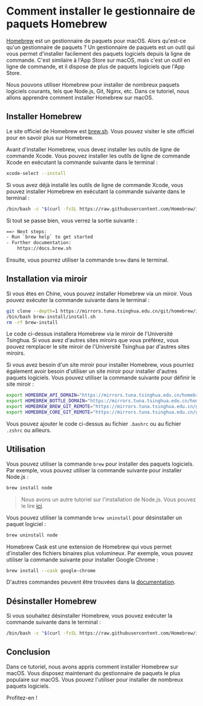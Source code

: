 # Comment installer le gestionnaire de paquets Homebrew

[Homebrew](https://brew.sh/) est un gestionnaire de paquets pour macOS. Alors qu'est-ce qu'un gestionnaire de paquets ? Un gestionnaire de paquets est un outil qui vous permet d'installer facilement des paquets logiciels depuis la ligne de commande. C'est similaire à l'App Store sur macOS, mais c'est un outil en ligne de commande, et il dispose de plus de paquets logiciels que l'App Store.

Nous pouvons utiliser Homebrew pour installer de nombreux paquets logiciels courants, tels que Node.js, Git, Nginx, etc. Dans ce tutoriel, nous allons apprendre comment installer Homebrew sur macOS.

## Installer Homebrew

Le site officiel de Homebrew est [brew.sh](https://brew.sh/). Vous pouvez visiter le site officiel pour en savoir plus sur Homebrew.

Avant d'installer Homebrew, vous devez installer les outils de ligne de commande Xcode. Vous pouvez installer les outils de ligne de commande Xcode en exécutant la commande suivante dans le terminal :

```sh
xcode-select --install
```

Si vous avez déjà installé les outils de ligne de commande Xcode, vous pouvez installer Homebrew en exécutant la commande suivante dans le terminal :

```sh
/bin/bash -c "$(curl -fsSL https://raw.githubusercontent.com/Homebrew/install/HEAD/install.sh)"
```

Si tout se passe bien, vous verrez la sortie suivante :

```sh
==> Next steps:
- Run `brew help` to get started
- Further documentation:
    https://docs.brew.sh
```

Ensuite, vous pourrez utiliser la commande `brew` dans le terminal.

## Installation via miroir

Si vous êtes en Chine, vous pouvez installer Homebrew via un miroir. Vous pouvez exécuter la commande suivante dans le terminal :

```sh
git clone --depth=1 https://mirrors.tuna.tsinghua.edu.cn/git/homebrew/install.git brew-install
/bin/bash brew-install/install.sh
rm -rf brew-install
```

Le code ci-dessus installera Homebrew via le miroir de l'Université Tsinghua. Si vous avez d'autres sites miroirs que vous préférez, vous pouvez remplacer le site miroir de l'Université Tsinghua par d'autres sites miroirs.

Si vous avez besoin d'un site miroir pour installer Homebrew, vous pourriez également avoir besoin d'utiliser un site miroir pour installer d'autres paquets logiciels. Vous pouvez utiliser la commande suivante pour définir le site miroir :

```sh
export HOMEBREW_API_DOMAIN="https://mirrors.tuna.tsinghua.edu.cn/homebrew-bottles/api"
export HOMEBREW_BOTTLE_DOMAIN="https://mirrors.tuna.tsinghua.edu.cn/homebrew-bottles"
export HOMEBREW_BREW_GIT_REMOTE="https://mirrors.tuna.tsinghua.edu.cn/git/homebrew/brew.git"
export HOMEBREW_CORE_GIT_REMOTE="https://mirrors.tuna.tsinghua.edu.cn/git/homebrew/homebrew-core.git"
```

Vous pouvez ajouter le code ci-dessus au fichier `.bashrc` ou au fichier `.zshrc` ou ailleurs.

## Utilisation

Vous pouvez utiliser la commande `brew` pour installer des paquets logiciels. Par exemple, vous pouvez utiliser la commande suivante pour installer Node.js :

```sh
brew install node
```

> Nous avons un autre tutoriel sur l'installation de Node.js. Vous pouvez le lire [ici](/fr/mac/install-nodejs.html).

Vous pouvez utiliser la commande `brew uninstall` pour désinstaller un paquet logiciel :

```sh
brew uninstall node
```

Homebrew Cask est une extension de Homebrew qui vous permet d'installer des fichiers binaires plus volumineux. Par exemple, vous pouvez utiliser la commande suivante pour installer Google Chrome :

```sh
brew install --cask google-chrome
```

D'autres commandes peuvent être trouvées dans la [documentation](https://docs.brew.sh/).

## Désinstaller Homebrew

Si vous souhaitez désinstaller Homebrew, vous pouvez exécuter la commande suivante dans le terminal :

```sh
/bin/bash -c "$(curl -fsSL https://raw.githubusercontent.com/Homebrew/install/HEAD/uninstall.sh)"
```

## Conclusion

Dans ce tutoriel, nous avons appris comment installer Homebrew sur macOS. Vous disposez maintenant du gestionnaire de paquets le plus populaire sur macOS. Vous pouvez l'utiliser pour installer de nombreux paquets logiciels.

Profitez-en !